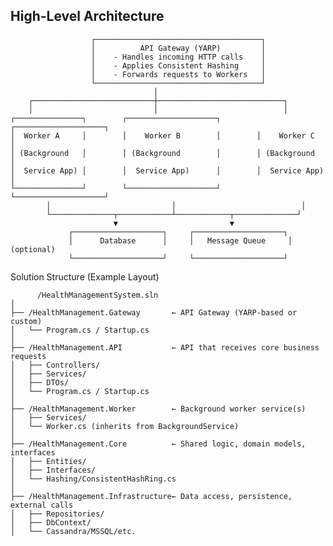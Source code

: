 <h2>High-Level Architecture</h2>
                      
                      ┌─────────────────────────────────────┐
                      │          API Gateway (YARP)         │
                      │    - Handles incoming HTTP calls    │
                      │    - Applies Consistent Hashing     │
                      │    - Forwards requests to Workers   │
                      └─────────────────────────────────────┘
                                    │
        ┌───────────────────────────┼────────────────────────────┐
        │                           │                            │
    ┌───────────────┐        ┌────────────────────┐        ┌────────────────────┐
    │  Worker A     │        │    Worker B        │        │    Worker C        │
    │ (Background   │        │ (Background        │        │ (Background        │
    │  Service App) │        │  Service App)      │        │  Service App)      │
    └───────────────┘        └────────────────────┘        └────────────────────┘
            │                           │                            │
            └──────────────┬────────────┴────────────┬──────────────┘
                           ▼                         ▼
                 ┌────────────────────┐     ┌────────────────────┐
                 │      Database      │     │   Message Queue     │ (optional)
                 └────────────────────┘     └────────────────────┘
Solution Structure (Example Layout)

          /HealthManagementSystem.sln
    │
    ├── /HealthManagement.Gateway       ← API Gateway (YARP-based or custom)
    │   └── Program.cs / Startup.cs
    │
    ├── /HealthManagement.API           ← API that receives core business requests
    │   ├── Controllers/
    │   ├── Services/
    │   ├── DTOs/
    │   └── Program.cs / Startup.cs
    │
    ├── /HealthManagement.Worker        ← Background worker service(s)
    │   ├── Services/
    │   └── Worker.cs (inherits from BackgroundService)
    │
    ├── /HealthManagement.Core          ← Shared logic, domain models, interfaces
    │   ├── Entities/
    │   ├── Interfaces/
    │   └── Hashing/ConsistentHashRing.cs
    │
    ├── /HealthManagement.Infrastructure← Data access, persistence, external calls
    │   ├── Repositories/
    │   ├── DbContext/
    │   └── Cassandra/MSSQL/etc.
